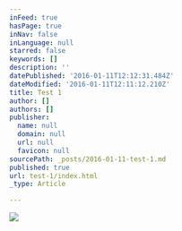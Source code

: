 ```yaml
---
inFeed: true
hasPage: true
inNav: false
inLanguage: null
starred: false
keywords: []
description: ''
datePublished: '2016-01-11T12:12:31.484Z'
dateModified: '2016-01-11T12:11:12.210Z'
title: Test 1
author: []
authors: []
publisher:
  name: null
  domain: null
  url: null
  favicon: null
sourcePath: _posts/2016-01-11-test-1.md
published: true
url: test-1/index.html
_type: Article

---
```

![](https://the-grid-user-content.s3-us-west-2.amazonaws.com/99317565-e848-4154-b9bc-991a7bfb9aa6.jpg)